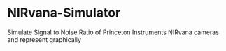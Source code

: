 # NIRvana-Simulator
Simulate Signal to Noise Ratio of Princeton Instruments NIRvana cameras and represent graphically
